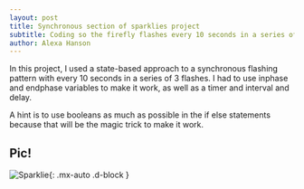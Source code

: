 ```yaml
---
layout: post
title: Synchronous section of sparklies project
subtitle: Coding so the firefly flashes every 10 seconds in a series of 3 flashes
author: Alexa Hanson
---
```


In this project, I used a state-based approach to a synchronous flashing pattern with every 10 seconds in a series of 3 flashes. I had to use inphase and endphase variables to make it work, as well as a timer and interval and delay.

A hint is to use booleans as much as possible in the if else statements because that will be the magic trick to make it work.

## Pic!


![Sparklie](https://alexahanson22-ui.github.io/assets/img/sparklie.jpeg){: .mx-auto .d-block }
